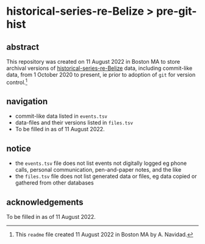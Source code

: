 # historical-series-re-Belize > pre-git-hist

## abstract

This repository was created on 11 August 2022 in Boston MA to store archival versions of [historical-series-re-Belize](https://github.com/aenavidad/historical-series-re-Belize) data, including commit-like data, from 1 October 2020 to present, ie prior to adoption of `git` for version control.[^1]

## navigation

- commit-like data listed in `events.tsv`
- data-files and their versions listed in `files.tsv`
- To be filled in as of 11 August 2022.

## notice

- the `events.tsv` file does not list events not digitally logged eg phone calls, personal communication, pen-and-paper notes, and the like
- the `files.tsv` file does not list generated data or files, eg data copied or gathered from other databases

## acknowledgements

To be filled in as of 11 August 2022.

[^1]: This `readme` file created 11 August 2022 in Boston MA by A. Navidad.